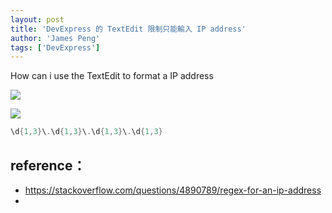 ```yaml
---
layout: post
title: 'DevExpress 的 TextEdit 限制只能輸入 IP address'
author: 'James Peng'
tags: ['DevExpress']
---
```


How can i use the TextEdit to format a IP address


![](https://i.imgur.com/jDVIO16.png)

![](https://i.imgur.com/Pxr3AIu.png)

~~~csharp
\d{1,3}\.\d{1,3}\.\d{1,3}\.\d{1,3}
~~~

## reference： ##

- https://stackoverflow.com/questions/4890789/regex-for-an-ip-address
- 
